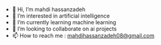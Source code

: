 - 👋 Hi, I’m mahdi hassanzadeh
- 👀 I’m interested in artificial intelligence
- 🌱 I’m currently learning machine learning
- 💞️ I’m looking to collaborate on ai projects
- 📫 How to reach me : mahdihassanzadeh08@gmail.com

<!---
mahdihassanzade/mahdihassanzade is a ✨ special ✨ repository because its `README.md` (this file) appears on your GitHub profile.
You can click the Preview link to take a look at your changes.
--->
